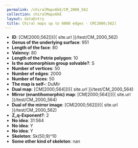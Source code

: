 ```yaml
--- 
 permalink: /chiralMaps6kE/CM_2000_562 
 collection: chiralMaps6kE
 layout: dataEntry
 title: Chiral maps up to 6000 edges - CM[2000;562]
---
```


- **ID**: [CM[2000;562]]({{ site.url }}/test/CM_2000_562)
- **Genus of the underlying surface**: 951
- **Length of the face**: 80
- **Valency**: 80
- **Length of the Petrie polygon**: 10
- **Is the automorphism group solvable?**: S
- **Number of vertices**: 50
- **Number of edges**: 2000
- **Number of faces**: 50
- **The map is self-**: DuMir
- **Dual map**: [CM[2000;564]]({{ site.url }}/test/CM_2000_564)
- **Mirror (enantihomorphic) map**: [CM[2000;564]]({{ site.url }}/test/CM_2000_564)
- **Dual of the mirror image**: [CM[2000;562]]({{ site.url }}/test/CM_2000_562)
- **Z_q-Exponent?**: 2
- **No idea**:  31:564
- **No idea**: Y
- **No idea**: Y
- **Skeleton**: Sk(50;9)^10
- **Some other kind of skeleton**: nan
